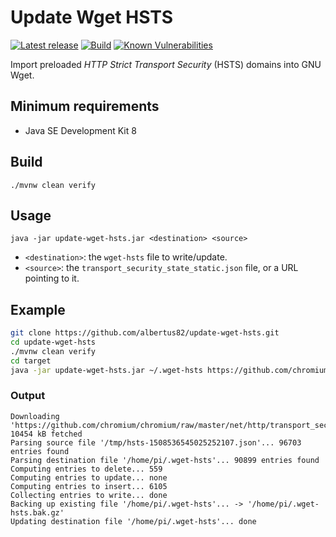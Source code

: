 Update Wget HSTS
=========================

[![Latest release](https://img.shields.io/github/release/albertus82/update-wget-hsts.svg)](https://github.com/albertus82/update-wget-hsts/releases/latest)
[![Build](https://github.com/albertus82/update-wget-hsts/actions/workflows/build.yml/badge.svg)](https://github.com/albertus82/update-wget-hsts/actions/workflows/build.yml)
[![Known Vulnerabilities](https://snyk.io/test/github/albertus82/update-wget-hsts/badge.svg?targetFile=pom.xml)](https://snyk.io/test/github/albertus82/update-wget-hsts?targetFile=pom.xml)

Import preloaded *HTTP Strict Transport Security* (HSTS) domains into GNU Wget.

## Minimum requirements

* Java SE Development Kit 8

## Build

`./mvnw clean verify`

## Usage

`java -jar update-wget-hsts.jar <destination> <source>`

* `<destination>`: the `wget-hsts` file to write/update.
* `<source>`: the `transport_security_state_static.json` file, or a URL pointing to it.

## Example

```sh
git clone https://github.com/albertus82/update-wget-hsts.git
cd update-wget-hsts
./mvnw clean verify
cd target
java -jar update-wget-hsts.jar ~/.wget-hsts https://github.com/chromium/chromium/raw/master/net/http/transport_security_state_static.json
```

### Output

```
Downloading 'https://github.com/chromium/chromium/raw/master/net/http/transport_security_state_static.json'... 10454 kB fetched
Parsing source file '/tmp/hsts-1508536545025252107.json'... 96703 entries found
Parsing destination file '/home/pi/.wget-hsts'... 90899 entries found
Computing entries to delete... 559
Computing entries to update... none
Computing entries to insert... 6105
Collecting entries to write... done
Backing up existing file '/home/pi/.wget-hsts'... -> '/home/pi/.wget-hsts.bak.gz'
Updating destination file '/home/pi/.wget-hsts'... done
```
